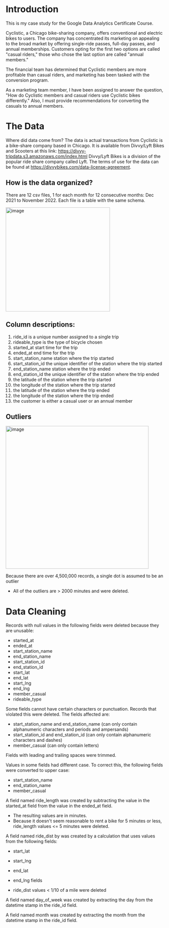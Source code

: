 # Introduction
This is my case study for the Google Data Analytics Certificate Course.

Cyclistic, a Chicago bike-sharing company, offers conventional and electric bikes to users. The company has concentrated its marketing on appealing to the broad market by offering single-ride passes, full-day passes, and annual memberships. Customers opting for the first two options are called "casual riders," those who chose the last option are called "annual members."

The financial team has determined that Cyclistic members are more profitable than casual riders, and marketing has been tasked with the conversion program.

As a marketing team member, I have been assigned to answer the question, "How do Cyclistic members and casual riders use Cyclistic bikes differently." Also, I must provide recommendations for converting the casuals to annual members.


# The Data
Where did data come from? The data is actual transactions from Cyclistic is a bike-share company based in Chicago. It is available from Divvy/Lyft Bikes and Scooters at this link: https://divvy-tripdata.s3.amazonaws.com/index.html Divvy/Lyft Bikes is a division of the popular ride share company called Lyft. The terms of use for the data can be found at https://divvybikes.com/data-license-agreement.

## How is the data organized?
There are 12 csv files, 1 for each month for 12 consecutive months: Dec 2021 to November 2022. Each file is a table with the same schema.

<img width="331" alt="image" src="https://github.com/Peter-Thibodeau/Google-case-study/assets/158618486/dc6c4e23-8e70-4846-8f5e-696e3a7b3413">

## Column descriptions:
1.	ride_id is a unique number assigned to a single trip
2.	rideable_type is the type of bicycle chosen
3.	started_at start time for the trip
4.	ended_at end time for the trip
5.	start_station_name station where the trip started
6.	start_station_id the unique identifier of the station where the trip started
7.	end_station_name station where the trip ended
8.	end_station_id the unique identifier of the station where the trip ended
9.	the latitude of the station where the trip started
10.	the longitude of the station where the trip started
11.	the latitude of the station where the trip ended
12.	the longitude of the station where the trip ended
13.	the customer is either a casual user or an annual member

## Outliers
<img width="454" alt="image" src="https://github.com/Peter-Thibodeau/Google-case-study/assets/158618486/e0c55bab-cf60-4026-982f-c91392f89d0c">

Because there are over 4,500,000 records, a single dot is assumed to be an outlier  
- All of the outliers are > 2000 minutes and were deleted.



# Data Cleaning
Records with null values in the following fields were deleted because they are unusable:
- started_at
- ended_at  
- start_station_name
- end_station_name  
- start_station_id
- end_station_id  
- start_lat
- end_lat  
- start_lng
- end_lng  
- member_casual  
- rideable_type
  
Some fields cannot have certain characters or punctuation. Records that violated this were deleted. The fields affected are:  
- start_station_name and end_station_name (can only contain alphanumeric characters and periods and ampersands)  
- start_station_id and end_station_id (can only contain alphanumeric characters and dashes)  
- member_casual (can only contain letters)  

Fields with leading and trailing spaces were trimmed.  

Values in some fields had different case. To correct this, the following fields were converted to upper case:  
- start_station_name  
- end_station_name  
- member_casual
  
A field named ride_length was created by subtracting the value in the started_at field from the value in the ended_at field.  
- The resulting values are in minutes.  
- Because it doesn't seem reasonable to rent a bike for 5 minutes or less, ride_length values <= 5 minutes were deleted. 

A field named ride_dist by was created by a calculation that uses values from the following fields:  
- start_lat
- start_lng  
- end_lat
- end_lng fields  

- ride_dist values < 1/10 of a mile were deleted
  
A field named day_of_week was created by extracting the day from the datetime stamp in the ride_id field.  

A field named month was created by extracting the month from the datetime stamp in the ride_id field. 
